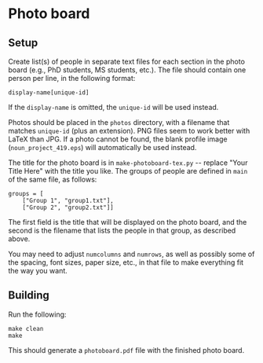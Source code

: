 Photo board
===========

Setup
-----

Create list(s) of people in separate text files for each section in
the photo board (e.g., PhD students, MS students, etc.). The file
should contain one person per line, in the following format:

    display-name[unique-id]

If the `display-name` is omitted, the `unique-id` will be used
instead.

Photos should be placed in the `photos` directory, with a filename
that matches `unique-id` (plus an extension). PNG files seem to work
better with LaTeX than JPG. If a photo cannot be found, the blank
profile image (`noun_project_419.eps`) will automatically be used
instead.

The title for the photo board is in `make-photoboard-tex.py` --
replace "Your Title Here" with the title you like. The groups of
people are defined in `main` of the same file, as follows:

    groups = [
        ["Group 1", "group1.txt"],
        ["Group 2", "group2.txt"]]

The first field is the title that will be displayed on the photo
board, and the second is the filename that lists the people in that
group, as described above.

You may need to adjust `numcolumns` and `numrows`, as well as possibly
some of the spacing, font sizes, paper size, etc., in that file to
make everything fit the way you want.

Building
--------

Run the following:

    make clean
    make

This should generate a `photoboard.pdf` file with the finished photo
board.
